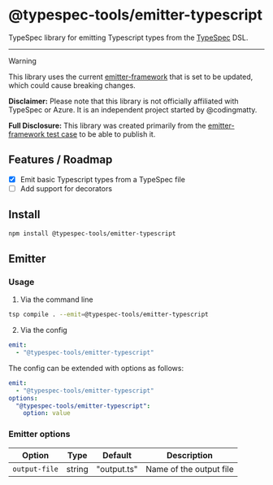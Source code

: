 # @typespec-tools/emitter-typescript

TypeSpec library for emitting Typescript types from the [TypeSpec](https://typespec.io) DSL.

---

> [!WARNING]
> This library uses the current [emitter-framework](https://typespec.io/docs/extending-typespec/emitter-framework) that is set to be updated, which could cause breaking changes.

**Disclaimer:** Please note that this library is not officially affiliated with TypeSpec or Azure. It is an independent project started by @codingmatty.

**Full Disclosure:** This library was created primarily from the [emitter-framework test case](https://github.com/microsoft/typespec/blob/f4c8710673139b1d05cb77717f897b717efa1d7d/packages/compiler/test/emitter-framework/emitter.test.ts) to be able to publish it.

## Features / Roadmap

- [x] Emit basic Typescript types from a TypeSpec file
- [ ] Add support for decorators

## Install

```bash
npm install @typespec-tools/emitter-typescript
```

## Emitter

### Usage

1. Via the command line

```bash
tsp compile . --emit=@typespec-tools/emitter-typescript
```

2. Via the config

```yaml
emit:
  - "@typespec-tools/emitter-typescript"
```

The config can be extended with options as follows:

```yaml
emit:
  - "@typespec-tools/emitter-typescript"
options:
  "@typespec-tools/emitter-typescript":
    option: value
```

### Emitter options

| Option        | Type   | Default     | Description             |
| ------------- | ------ | ----------- | ----------------------- |
| `output-file` | string | "output.ts" | Name of the output file |
